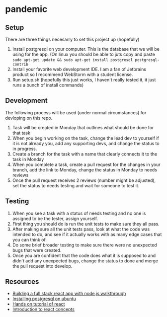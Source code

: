 # pandemic

## Setup
There are three things necesarry to set this project up (hopefully)
1. Install postgresql on your computer. This is the database that we will be using for the app. (On linux you should be able to juts copy and paste `sudo apt-get update && sudo apt-get install postgresql postgresql-contrib`
2. Install your favorite web development IDE. I am a fan of Jetbrains product so I recommend WebStorm with a student license.
3. Run setup.sh (hopefully this just works, I haven't really tested it, it just runs a bunch of install commands)

## Development
The following process will be used (under normal circumstances) for devloping on this repo.
1. Task will be created in Monday that outlines what should be done for that task
1. When you begin working on the task, change the lead dev to yourself if it is not already you, add any supporting devs, and change the status to in progress.
1. Create a branch for the task with a name that clearly connects it to the task in Monday
1. When you complete a task, create a pull request for the changes in your branch, add the link to Monday, change the status in Monday to needs reviews
1. Once the pull request receives 2 reviews (number might be adjusted), set the status to needs testing and wait for someone to test it.

## Testing
1. When you see a task with a status of needs testing and no one is assigned to be the tester, assign yourself.
1. First thing you should do is run the unit tests to make sure they all pass.
1. After making sure all the unit tests pass, look at what the code was intended to do, and see if it actually works with as many edge cases that you can think of.
1. Do some brief broader testing to make sure there were no unexpected bugs that were created.
1. Once you are confident that the code does what it is supposed to and didn't add any unexpected bugs, change the status to done and merge the pull request into develop.

## Resources
* [Building a full stack react app with node.js walkthrough](https://www.bytesized.xyz/building-a-full-stack-application-with-react-and-node)
* [Installing postgresql on ubuntu](https://www.digitalocean.com/community/tutorials/how-to-install-and-use-postgresql-on-ubuntu-18-04)
* [Hands on tutorial of react](https://reactjs.org/tutorial/tutorial.html)
* [Introduction to react concepts](https://reactjs.org/docs/hello-world.html)
